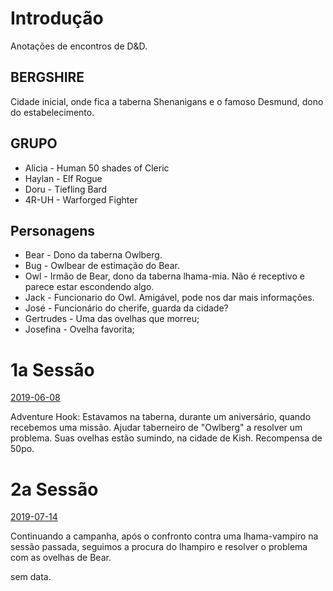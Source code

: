 
# Introdução

Anotações de encontros de D&D.

## BERGSHIRE

Cidade inicial, onde fica a taberna Shenanigans e o famoso Desmund, dono do estabelecimento.

## GRUPO
* Alicia - Human 50 shades of Cleric 
* Haylan - Elf Rogue 
* Doru   - Tiefling Bard 
* 4R-UH  - Warforged Fighter

## Personagens

* Bear 	- Dono da taberna Owlberg. 
* Bug 	- Owlbear de estimação do Bear.
* Owl 	- Irmão de Bear, dono da taberna lhama-mia. Não é receptivo e parece estar escondendo algo.
* Jack 	- Funcionario do Owl. Amigável, pode nos dar mais informações.
* José	- Funcionário do cherife, guarda da cidade?
* Gertrudes - Uma das ovelhas que morreu;
* Josefina - Ovelha favorita;

# 1a Sessão

[2019-06-08](1-anotacoes.md)

Adventure Hook: Estavamos na taberna, durante um aniversário, quando recebemos uma missão. Ajudar taberneiro de "Owlberg" a resolver um problema. Suas ovelhas estão sumindo, na cidade de Kish. Recompensa de 50po.

# 2a Sessão

[2019-07-14](2-anotacoes.md)

Continuando a campanha, após o confronto contra uma lhama-vampiro na sessão passada, seguimos a procura do lhampiro e resolver o problema com as ovelhas de Bear. 


sem data.
